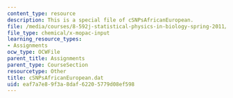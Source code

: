 ```yaml
---
content_type: resource
description: This is a special file of cSNPsAfricanEuropean.
file: /media/courses/8-592j-statistical-physics-in-biology-spring-2011/eaf7a7e89f3a8daf62205779d08ef598_cSNPsAfricanEuropean.dat
file_type: chemical/x-mopac-input
learning_resource_types:
- Assignments
ocw_type: OCWFile
parent_title: Assignments
parent_type: CourseSection
resourcetype: Other
title: cSNPsAfricanEuropean.dat
uid: eaf7a7e8-9f3a-8daf-6220-5779d08ef598
---
```

